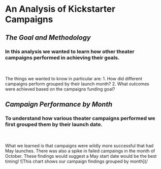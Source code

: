 # An Analysis of Kickstarter Campaigns
## *The Goal and Methodology*
### In this analysis we wanted to learn how other theater campaigns performed in achieving their goals.
<br>
<br>
The things we wanted to know in particular are:
1. How did different campaigns perform grouped by their launch month?
2. What outcomes were achieved based on the campaigns funding goal?

## *Campaign Performance by Month*
### To understand how various theater campaigns performed we first grouped them by their launch date.
<br>
<br>
What we learned is that campaigns were wildly more successful that had May launches. There was also a spike in failed campaings in the month of October. These findings would suggest a May start date would be the best timing!
![This chart shows our campaign findings grouped by month](/
